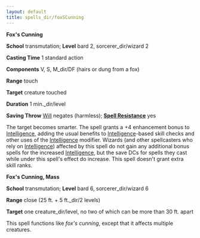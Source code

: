 ```yaml
---
layout: default
title: spells_dir/foxSCunning
---
```

 **Fox's Cunning**

**School** transmutation; **Level** bard 2, sorcerer_dir/wizard 2

**Casting Time** 1 standard action

**Components** V, S, M_dir/DF (hairs or dung from a fox)

**Range** touch

**Target** creature touched

**Duration** 1 min._dir/level

**Saving Throw** [Will](../combat#_will) negates (harmless); **[Spell Resistance](../glossary#_spell-resistance)** yes

The target becomes smarter. The spell grants a +4 enhancement bonus to [Intelligence](../gettingStarted#_intelligence), adding the usual benefits to [Intelligence](../gettingStarted#_intelligence)-based skill checks and other uses of the [Intelligence](../gettingStarted#_intelligence) modifier. Wizards (and other spellcasters who rely on [Intelligence](../gettingStarted#_intelligence)) affected by this spell do not gain any additional bonus spells for the increased [Intelligence](../gettingStarted#_intelligence), but the save DCs for spells they cast while under this spell's effect do increase. This spell doesn't grant extra skill ranks.

**Fox's Cunning, Mass**

**School** transmutation; **Level** bard 6, sorcerer_dir/wizard 6

**Range** close (25 ft. + 5 ft._dir/2 levels)

**Target** one creature_dir/level, no two of which can be more than 30 ft. apart

This spell functions like _fox's cunning_, except that it affects multiple creatures.

